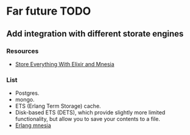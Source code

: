 # Far future TODO

## Add integration with different storate engines

### Resources

* [Store Everything With Elixir and Mnesia](https://code.tutsplus.com/articles/store-everything-with-elixir-and-mnesia--cms-29821)

### List 

* Postgres.
* mongo.
* ETS (Erlang Term Storage) cache.
* Disk-based ETS (DETS), which provide slightly more limited functionality, but allow you to save your contents to a file.
* [Erlang mnesia](http://erlang.org/doc/man/mnesia.html#create_table-2)